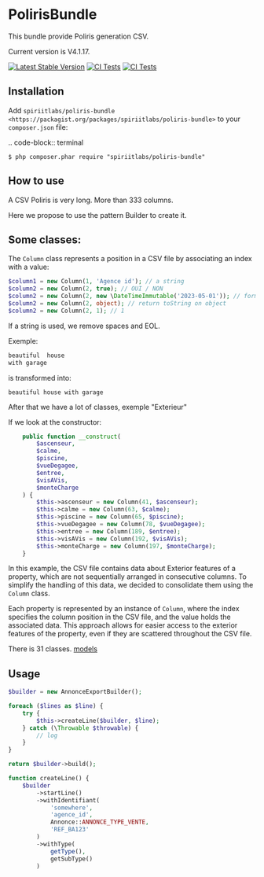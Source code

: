 PolirisBundle
=============

This bundle provide Poliris generation CSV.

Current version is V4.1.17.

[![Latest Stable Version](https://poser.pugx.org/spiriitlabs/poliris-bundle/v/stable.svg)](https://packagist.org/packages/spiriitlabs/poliris-bundle)
[![CI Tests](https://github.com/spiriitlabs/poliris-bundle/actions/workflows/ci.yml/badge.svg)](https://github.com/spiriitlabs/poliris-bundle/actions/workflows/ci.yml)
[![CI Tests](https://github.com/spiriitlabs/poliris-bundle/actions/workflows/coding-standards.yml/badge.svg)](https://github.com/spiriitlabs/poliris-bundle/actions/workflows/coding-standards.yml)

Installation
--------------

Add
`spiriitlabs/poliris-bundle <https://packagist.org/packages/spiriitlabs/poliris-bundle>`
to your ``composer.json`` file:

.. code-block:: terminal

    $ php composer.phar require "spiriitlabs/poliris-bundle"

How to use
----------

A CSV Poliris is very long. More than 333 columns.

Here we propose to use the pattern Builder to create it.

Some classes:
-------------

The `Column` class represents a position in a CSV file by associating an index with a value:

```php
$column1 = new Column(1, 'Agence id'); // a string
$column2 = new Column(2, true); // OUI / NON
$column2 = new Column(2, new \DateTimeImmutable('2023-05-01')); // format d/m/Y
$column2 = new Column(2, object); // return toString on object
$column2 = new Column(2, 1); // 1 
```

If a string is used, we remove spaces and EOL.

Exemple:

```php
beautiful  house
with garage
```

is transformed into:

```
beautiful house with garage
```

After that we have a lot of classes, exemple "Exterieur"

If we look at the constructor:

```php
    public function __construct(
        $ascenseur,
        $calme,
        $piscine,
        $vueDegagee,
        $entree,
        $visAVis,
        $monteCharge
    ) {
        $this->ascenseur = new Column(41, $ascenseur);
        $this->calme = new Column(63, $calme);
        $this->piscine = new Column(65, $piscine);
        $this->vueDegagee = new Column(78, $vueDegagee);
        $this->entree = new Column(189, $entree);
        $this->visAVis = new Column(192, $visAVis);
        $this->monteCharge = new Column(197, $monteCharge);
    }
```

In this example, the CSV file contains data about Exterior features of a property, which are not sequentially
arranged in consecutive columns. To simplify the handling of this data, we decided to consolidate them using
the `Column` class.

Each property is represented by an instance of `Column`, where the index specifies the column position
in the CSV file, and the value holds the associated data. This approach allows for easier access to the exterior
features of the property, even if they are scattered throughout the CSV file.

There is 31 classes. [models](Models/Annonce/)

Usage
-----

```php
$builder = new AnnonceExportBuilder();

foreach ($lines as $line) {
    try {
        $this->createLine($builder, $line);
    } catch (\Throwable $throwable) {
        // log
    }
}

return $builder->build();
```

```php
function createLine() {
    $builder
        ->startLine()
        ->withIdentifiant(
            'somewhere',
            'agence_id',
            Annonce::ANNONCE_TYPE_VENTE,
            'REF_BA123'
        )
        ->withType(
            getType(),
            getSubType()
        )
```
